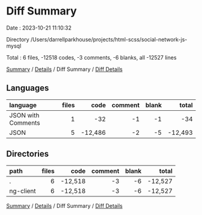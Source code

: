 # Diff Summary

Date : 2023-10-21 11:10:32

Directory /Users/darrellparkhouse/projects/html-scss/social-network-js-mysql

Total : 6 files,  -12518 codes, -3 comments, -6 blanks, all -12527 lines

[Summary](results.md) / [Details](details.md) / Diff Summary / [Diff Details](diff-details.md)

## Languages
| language | files | code | comment | blank | total |
| :--- | ---: | ---: | ---: | ---: | ---: |
| JSON with Comments | 1 | -32 | -1 | -1 | -34 |
| JSON | 5 | -12,486 | -2 | -5 | -12,493 |

## Directories
| path | files | code | comment | blank | total |
| :--- | ---: | ---: | ---: | ---: | ---: |
| . | 6 | -12,518 | -3 | -6 | -12,527 |
| ng-client | 6 | -12,518 | -3 | -6 | -12,527 |

[Summary](results.md) / [Details](details.md) / Diff Summary / [Diff Details](diff-details.md)